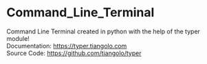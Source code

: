# Command_Line_Terminal

Command Line Terminal created in python with the help of the typer module! <br>
      Documentation: https://typer.tiangolo.com<br>
      Source Code: https://github.com/tiangolo/typer








